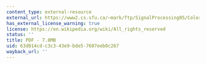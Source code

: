 ```yaml
---
content_type: external-resource
external_url: https://www2.cs.sfu.ca/~mark/ftp/SignalProcessing05/Color_image_processing_pipeline05.pdf
has_external_license_warning: true
license: https://en.wikipedia.org/wiki/All_rights_reserved
status: ''
title: PDF - 7.8MB
uid: 63d014cd-c3c3-43e9-bde5-7607eeb0c267
wayback_url: ''
---
```


